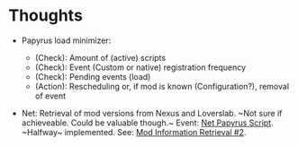 # Thoughts

+ Papyrus load minimizer:
  + (Check): Amount of (active) scripts
  + (Check): Event (Custom or native) registration frequency
  + (Check): Pending events (load)
  + (Action): Rescheduling or, if mod is known (Configuration?), removal of event

+ Net: Retrieval of mod versions from Nexus and Loverslab. ~Not sure if achieveable. Could be valuable though.~ Event: [Net Papyrus Script]. ~Halfway~ implemented. See: [Mod Information Retrieval #2].

[Net Papyrus Script]: https://github.com/sereni-ty/SkyUtilities/blob/master/SkyUtilities/Papyrus%20Exports/SKUNet.psc#L49-L69
[Mod Information Retrieval #1]: https://github.com/sereni-ty/SkyUtilities/commit/7c133bd91f9874f7def6baf63b41434e2367cdb5
[Mod Information Retrieval #2]: https://github.com/sereni-ty/SkyUtilities/blob/master/Examples.md

